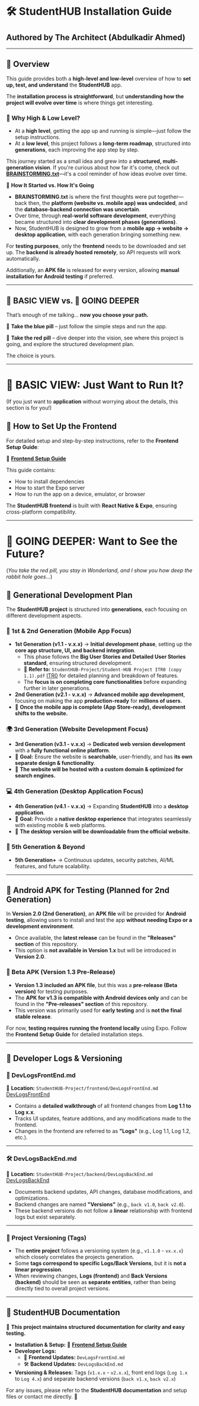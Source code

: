 # **🛠️ StudentHUB Installation Guide**  

## **Authored by The Architect (Abdulkadir Ahmed)**  

---

## **📌 Overview**  
This guide provides both a **high-level and low-level** overview of how to **set up, test, and understand** the **StudentHUB** app.  

The **installation process is straightforward**, but **understanding how the project will evolve over time** is where things get interesting.  

### **📌 Why High & Low Level?**  
- At a **high level**, getting the app up and running is simple—just follow the setup instructions.  
- At a **low level**, this project follows a **long-term roadmap**, structured into **generations**, each improving the app step by step.  

This journey started as a small idea and grew into a **structured, multi-generation vision**. If you're curious about how far it's come, check out **[BRAINSTORMING.txt](StudentHUB-Project/BRAINSTORMING)**—it's a cool reminder of how ideas evolve over time.  

📌 **How It Started vs. How It's Going**  
- **BRAINSTORMING.txt** is where the first thoughts were put together—back then, the **platform (website vs. mobile app) was undecided**, and the **database-backend connection was uncertain**.  
- Over time, through **real-world software development**, everything became structured into **clear development phases (generations)**.  
- Now, StudentHUB is designed to grow from a **mobile app → website → desktop application**, with each generation bringing something new.  

For **testing purposes**, only the **frontend** needs to be downloaded and set up. The **backend is already hosted remotely**, so API requests will work automatically.  

Additionally, an **APK file** is released for every version, allowing **manual installation for Android testing** if preferred.  

---

## **🔵 BASIC VIEW vs. 🔴 GOING DEEPER**  
That’s enough of me talking… **now you choose your path.**  

🔵 **Take the blue pill** – just follow the simple steps and run the app.  

🔴 **Take the red pill** – dive deeper into the vision, see where this project is going, and explore the structured development plan.  

The choice is yours.  

---

# **🔵 BASIC VIEW: Just Want to Run It?**  
(If you just want to **application** without worrying about the details, this section is for you!)  

## **🚀 How to Set Up the Frontend**  
For detailed setup and step-by-step instructions, refer to the **Frontend Setup Guide**:  

📌 **[Frontend Setup Guide](frontend/FRONTEND_SETUP.md)**  

This guide contains:  
- How to install dependencies  
- How to start the Expo server  
- How to run the app on a device, emulator, or browser  

The **StudentHUB frontend** is built with **React Native & Expo**, ensuring cross-platform compatibility.  

---

# **🔴 GOING DEEPER: Want to See the Future?**  
(*You take the red pill, you stay in Wonderland, and I show you how deep the rabbit hole goes...*)  

## **📜 Generational Development Plan**  

The **StudentHUB project** is structured into **generations**, each focusing on different development aspects.  

### **📱 1st & 2nd Generation (Mobile App Focus)**  
- **1st Generation (v1.1 - v.x.x)** → **Initial development phase**, setting up the **core app structure, UI, and backend integration**.  
  - This phase follows the **Big User Stories and Detailed User Stories standard**, ensuring structured development.  
  - 📌 **Refer to:** `StudentHUB-Project/Student-HUB Project ITR0 (copy 1.1).pdf` [ITR0](Student-HUB%20Project%20ITR0(copy%201.1).pdf) for detailed planning and breakdown of features.  
  - The **focus is on completing core functionalities** before expanding further in later generations.    
- **2nd Generation (v2.1 - v.x.x)** → **Advanced mobile app development**, focusing on making the app **production-ready** for **millions of users**.  
- 🚀 **Once the mobile app is complete (App Store-ready), development shifts to the website.**  

### **🌍 3rd Generation (Website Development Focus)**  
- **3rd Generation (v3.1 - v.x.x)** → **Dedicated web version development** with a **fully functional online platform**.  
- 🔹 **Goal:** Ensure the website is **searchable**, user-friendly, and has **its own separate design & functionality**.  
- 📌 **The website will be hosted with a custom domain & optimized for search engines.**  

### **💻 4th Generation (Desktop Application Focus)**  
- **4th Generation (v4.1 - v.x.x)** → Expanding **StudentHUB** into a **desktop application**.  
- 🔹 **Goal:** Provide a **native desktop experience** that integrates seamlessly with existing mobile & web platforms.  
- 📌 **The desktop version will be downloadable from the official website.**  

### **🚀 5th Generation & Beyond**  
- **5th Generation+** → Continuous updates, security patches, AI/ML features, and future scalability.  

---

## **📱 Android APK for Testing (Planned for 2nd Generation)**  
In **Version 2.0 (2nd Generation)**, an **APK file** will be provided for **Android testing**, allowing users to install and test the app **without needing Expo or a development environment**.  

- Once available, the **latest release** can be found in the **"Releases" section** of this repository.  
- This option is **not available in Version 1.x** but will be introduced in **Version 2.0**.  

### **🔹 Beta APK (Version 1.3 Pre-Release)**  
- **Version 1.3 included an APK file**, but this was a **pre-release (Beta version)** for testing purposes.  
- The **APK for v1.3 is compatible with Android devices only** and can be found in the **"Pre-releases" section** of this repository.  
- This version was primarily used for **early testing** and is **not the final stable release**.  

For now, **testing requires running the frontend locally** using Expo. Follow the **Frontend Setup Guide** for detailed installation steps.  

---

## **📜 Developer Logs & Versioning**  

### **📝 DevLogsFrontEnd.md**  
📌 **Location:** `StudentHUB-Project/frontend/DevLogsFrontEnd.md` [DevLogsFrontEnd](frontend/DevLogsFrontEnd.md)

- Contains a **detailed walkthrough** of all frontend changes from **Log 1.1 to Log x.x**.  
- Tracks UI updates, feature additions, and any modifications made to the frontend.  
- Changes in the frontend are referred to as **"Logs"** (e.g., Log 1.1, Log 1.2, etc.).  

---

### **🛠️ DevLogsBackEnd.md**  
📌 **Location:** `StudentHUB-Project/backend/DevLogsBackEnd.md` [DevLogsBackEnd](backend/DevLogsBackEnd.md)

- Documents backend updates, API changes, database modifications, and optimizations.  
- Backend changes are named **"Versions"** (e.g., `back v1.0`, `back v2.0`).  
- These backend versions do not follow a **linear** relationship with frontend logs but exist separately.  

---

### **🔖 Project Versioning (Tags)**  
- The **entire project** follows a versioning system (e.g., `v1.1.0` - `vx.x.x`) which closely correlates the projects generation.  
- Some **tags correspond to specific Logs/Back Versions**, but it is **not a linear progression**.  
- When reviewing changes, **Logs (frontend)** and **Back Versions (backend)** should be seen as **separate entities**, rather than being directly tied to overall project versions.  

---

## **📖 StudentHUB Documentation**  
📌 **This project maintains structured documentation for clarity and easy testing.**  

- **Installation & Setup:** 📌 **[Frontend Setup Guide](frontend/FRONTEND_SETUP.md)**  
- **Developer Logs:**  
  - 📝 **Frontend Updates:** `DevLogsFrontEnd.md`  
  - 🛠 **Backend Updates:** `DevLogsBackEnd.md`  
- **Versioning & Releases:** Tags (`v1.x.x` - `v2.x.x`), front end logs (`Log 1.x` to `Log 4.x`) and separate backend versions (`back v1.x`, `back v2.x`)  

For any issues, please refer to the **StudentHUB documentation** and setup files or contact me directly. 🚀  
